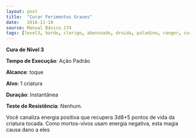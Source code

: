 ```yaml
---
layout: post
title:  "Curar Ferimentos Graves"
date:   2016-11-10
source: Manual Básico.174
tags: [level3, bardo, clerigo, abencoado, druida, paladino, ranger, cura, padrao, toque, criatura, instantanea, nenhum]
---
```


**Cura de Nível 3**

**Tempo de Execução**: Ação Padrão

**Alcance**: toque

**Alvo**: 1 criatura

**Duração**:  Instantânea

**Teste de Resistência**: Nenhum.

Você canaliza energia positiva que recupera 3d8+5 pontos de vida da criatura tocada. Como mortos-vivos usam energia negativa, esta magia causa dano a eles
